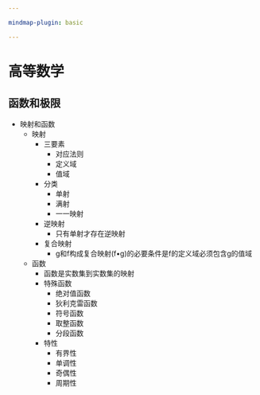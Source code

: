```yaml
---

mindmap-plugin: basic

---
```


# 高等数学

## 函数和极限
- 映射和函数
   - 映射
      - 三要素
         - 对应法则
         - 定义域
         - 值域
      - 分类
         - 单射
         - 满射
         - 一一映射
      - 逆映射
         - 只有单射才存在逆映射
      - 复合映射
         - g和f构成复合映射(f•g)的必要条件是f的定义域必须包含g的值域
   - 函数
      - 函数是实数集到实数集的映射
      - 特殊函数
         - 绝对值函数
         - 狄利克雷函数
         - 符号函数
         - 取整函数
         - 分段函数
      - 特性
         - 有界性
         - 单调性
         - 奇偶性
         - 周期性
